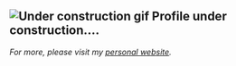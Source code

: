 ## ![Under construction gif](https://web.archive.org/web/20091027071000/http://geocities.com/jpdetroitusa/CONSTRUCTION_ANIMEE.gif) Profile under construction....
*For more, please visit my [personal website](https://tori.poyoweb.org).*

<!--
**Toriiiiiiiiii/Toriiiiiiiiii** is a ✨ _special_ ✨ repository because its `README.md` (this file) appears on your GitHub profile.

Here are some ideas to get you started:

- 🔭 I’m currently working on ...
- 🌱 I’m currently learning ...
- 👯 I’m looking to collaborate on ...
- 🤔 I’m looking for help with ...
- 💬 Ask me about ...
- 📫 How to reach me: ...
- 😄 Pronouns: ...
- ⚡ Fun fact: ...
-->
